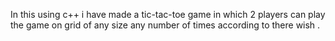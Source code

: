 In this using c++ i have made a tic-tac-toe game in which 2 players can play the game on grid of any size any number of times according to there wish .
